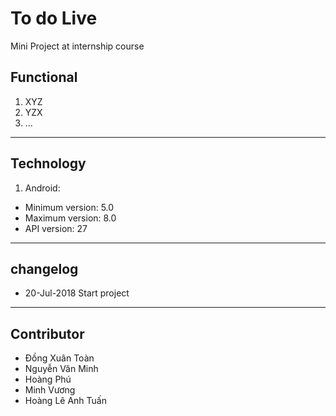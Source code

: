 # To do Live
Mini Project at internship course

## Functional
1. XYZ
2. YZX
3. ...


----
## Technology
1. Android:
 - Minimum version: 5.0
 - Maximum version: 8.0
 - API version: 27

----
## changelog
* 20-Jul-2018 Start project

----
## Contributor
* Đồng Xuân Toàn
* Nguyễn Văn Minh
* Hoàng Phú
* Minh Vương
* Hoàng Lê Anh Tuấn
